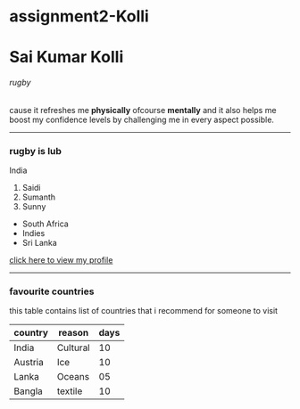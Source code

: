 # assignment2-Kolli
# Sai Kumar Kolli
###### rugby 
cause it refreshes me **physically** ofcourse **mentally** and it also helps me boost my confidence levels by challenging me in every aspect possible.

----

### rugby is lub
India
1. Saidi
2. Sumanth
3. Sunny


- South Africa
- Indies
- Sri Lanka

[click here to view my profile](https://github.com/SaiKumarKolli/assignment2-Kolli/blob/main/AboutMe.md)

---

### favourite countries

this table contains list of countries that i recommend for someone to visit

|country | reason | days |
| -------| -------| -----|
| India  |Cultural| 10   |
| Austria| Ice    | 10   |
| Lanka  | Oceans | 05   |
|Bangla  | textile| 10   |



